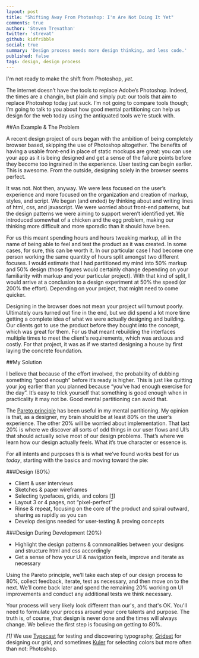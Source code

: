 ```yaml
---
layout: post
title: "Shifting Away From Photoshop: I'm Are Not Doing It Yet"
comments: true
author: 'Steven Trevathan'
twitter: 'strevat'
github: kidfribble
social: true
summary: 'Design process needs more design thinking, and less code.'
published: false
tags: design, design process
---
```


I'm not ready to make the shift from Photoshop, *yet*.

The internet doesn’t have the tools to replace Adobe’s Photoshop. Indeed, the times are a changin, but plain and simply put: our tools that aim to replace Photoshop today just suck. I’m not going to compare tools though; I’m going to talk to you about how good mental partitioning can help us design for the web today using the antiquated tools we’re stuck with.

##An Example & The Problem

A recent design project of ours began with the ambition of being completely browser based, skipping the use of Photoshop altogether. The benefits of having a usable front-end in place of static mockups are great: you can use your app as it is being designed and get a sense of the failure points before they become too ingrained in the experience. User testing can begin earlier. This is awesome. From the outside, designing solely in the browser seems perfect.

It was not. Not then, anyway. We were less focused on the user’s experience and more focused on the organization and creation of markup, styles, and script. We began (and ended) by thinking about and writing lines of html, css, and javascript. We were worried about front-end patterns, but the design patterns we were aiming to support weren’t identified yet. We introduced somewhat of a chicken and the egg problem, making our thinking more difficult and more sporadic than it should have been.

For us this meant spending hours and hours tweaking markup, all in the name of being able to feel and test the product as it was created. In some cases, for sure, this can be worth it. In our particular case I had become one person working the same quantity of hours split amongst two different focuses. I would estimate that I had partitioned my mind into 50% markup and 50% design (those figures would certainly change depending on your familiarity with markup and your particular project). With that kind of split, I would arrive at a conclusion to a design experiment at 50% the speed (or 200% the effort). Depending on your project, that might need to come quicker.

Designing in the browser does not mean your project will turnout poorly. Ultimately ours turned out fine in the end, but we did spend a lot more time getting a complete idea of what we were actually designing and building. Our clients got to use the product before they bought into the concept, which was great for them. For us that meant rebuilding the interfaces multiple times to meet the client's requirements, which was arduous and costly. For that project, it was as if we started designing a house by first laying the concrete foundation.

##My Solution

I believe that because of the effort involved, the probability of dubbing something “good enough” before it’s ready is higher. This is just like quitting your jog earlier than you planned because “you’ve had enough exercise for the day”. It’s easy to trick yourself that something is good enough when in practicality it may not be. Good mental partitioning can avoid that.

The [Pareto principle](http://en.wikipedia.org/wiki/Pareto_principle) has been useful in my mental partitioning. My opinion is that, as a designer, my brain should be at least 80% on the user’s experience. The other 20% will be worried about implementation. That last 20% is where we discover all sorts of odd things in our user flows and UI’s that should actually solve most of our design problems. That’s where we learn how our design actually feels. What it’s true character or essence is.

For all intents and purposes this is what we’ve found works best for us *today*, starting with the basics and moving toward the pie:

###Design (80%)
* Client & user interviews
* Sketches & paper wireframes
* Selecting typefaces, grids, and colors [[1]](#footnote_1)
* Layout 3 or 4 pages, not “pixel-perfect”
* Rinse & repeat, focusing on the core of the product and spiral outward, sharing as rapidly as you can
* Develop designs needed for user-testing & proving concepts

###Design During Development (20%)
* Highlight the design patterns & commonalities between your designs and structure html and css accordingly
* Get a sense of how your UI & navigation feels, improve and iterate as necessary

Using the Pareto principle, we’ll take each step of our design process to 80%, collect feedback, iterate, test as necessary, and then move on to the next. We’ll come back later and spend the remaining 20% working on UI improvements and conduct any additional tests we think necessary.

Your process will very likely look different than our's, and that's OK. You'll need to formulate your process around your core talents and purpose. The truth is, of course, that design is never done and the times will always change. We believe the first step is focusing on getting to 80%.

<span class="italic"><a name="footnote_1"></a>*[1]* We use [Typecast](http://typecast.com/) for testing and discovering typography, [Gridset](https://gridsetapp.com/) for designing our grid, and sometimes [Kuler](https://kuler.adobe.com) for selecting colors but more often than not: Photoshop.</span>